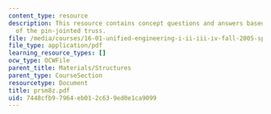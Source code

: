 ```yaml
---
content_type: resource
description: This resource contains concept questions and answers based on displacement
  of the pin-jointed truss.
file: /media/courses/16-01-unified-engineering-i-ii-iii-iv-fall-2005-spring-2006/7448cfb97964eb012c639ed0e1ca9099_prsm8z.pdf
file_type: application/pdf
learning_resource_types: []
ocw_type: OCWFile
parent_title: Materials/Structures
parent_type: CourseSection
resourcetype: Document
title: prsm8z.pdf
uid: 7448cfb9-7964-eb01-2c63-9ed0e1ca9099
---
```

